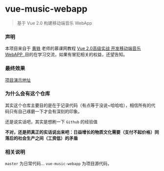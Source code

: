 # vue-music-webapp

> 基于 Vue 2.0 构建移动端音乐 WebApp

### 声明

本项目来自于 [黄轶](https://github.com/ustbhuangyi) 老师的慕课网教程 [Vue 2.0高级实战 开发移动端音乐 WebAPP ](http://coding.imooc.com/class/107.html),目的在学习交流，如果有冒犯相关的权益，还望告知。

### 最终效果

[项目演示地址](http://ustbhuangyi.com/music/#/recommend)

### 为什么会有这个仓库

其实这个仓库主要目的是在于记录代码（有点等于没说~哈哈哈），相信所有的代码只有自己琢磨一下才会有深刻的印象。

还是说实话吧，其实是想刷一下 `Github` 的经验值

**不对，还是把真正的实话说出来吧：日益增长的物质文化需要（支付不起价格）同落后的社会生产之间（工资低）的矛盾**

### 相关说明

`master` 为日常代码... `vue-music-webapp` 为项目源代码，
